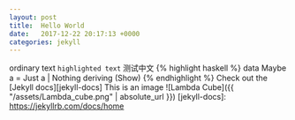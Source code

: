 ```yaml
---
layout: post
title:  Hello World
date:   2017-12-22 20:17:13 +0000
categories: jekyll
---
```

ordinary text
`highlighted text`
测试中文
{% highlight haskell %}
data Maybe a = Just a | Nothing deriving (Show)
{% endhighlight %}
Check out the [Jekyll docs][jekyll-docs]
This is an image ![Lambda Cube]({{ "/assets/Lambda_cube.png" | absolute_url }})
[jekyll-docs]: https://jekyllrb.com/docs/home